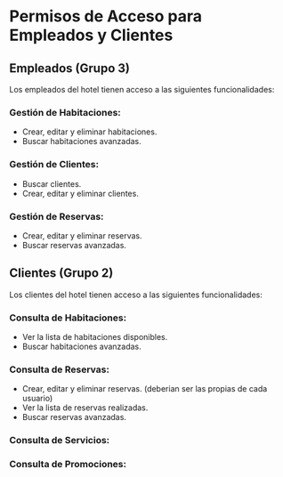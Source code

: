 # Permisos de Acceso para Empleados y Clientes

## Empleados (Grupo 3)
Los empleados del hotel tienen acceso a las siguientes funcionalidades:

### Gestión de Habitaciones:
- Crear, editar y eliminar habitaciones.
- Buscar habitaciones avanzadas.

### Gestión de Clientes:
- Buscar clientes.
- Crear, editar y eliminar clientes.

### Gestión de Reservas:
- Crear, editar y eliminar reservas.
- Buscar reservas avanzadas.

## Clientes (Grupo 2)
Los clientes del hotel tienen acceso a las siguientes funcionalidades:

### Consulta de Habitaciones:
- Ver la lista de habitaciones disponibles.
- Buscar habitaciones avanzadas.

### Consulta de Reservas:
- Crear, editar y eliminar reservas. (deberian ser las propias de cada usuario)
- Ver la lista de reservas realizadas.
- Buscar reservas avanzadas.

### Consulta de Servicios:

### Consulta de Promociones:
